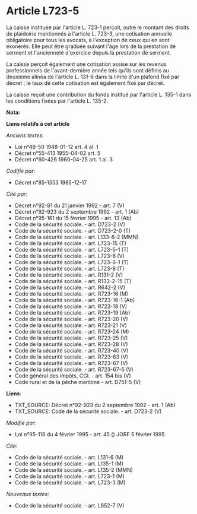 # Article L723-5

La caisse instituée par l'article L. 723-1 perçoit, outre le montant des droits de plaidoirie mentionnés à l'article L.
723-3, une cotisation annuelle obligatoire pour tous les avocats, à l'exception de ceux qui en sont exonérés. Elle peut être
graduée suivant l'âge lors de la prestation de serment et l'ancienneté d'exercice depuis la prestation de serment. 

La caisse perçoit également une cotisation assise sur les revenus professionnels de l'avant-dernière année tels qu'ils sont
définis au deuxième alinéa de l'article L. 131-6 dans la limite d'un plafond fixé par décret ; le taux de cette cotisation
est également fixé par décret.

La caisse reçoit une contribution du fonds institué par l'article L. 135-1 dans les conditions fixées par l'article L. 135-2.

**Nota:**



**Liens relatifs à cet article**

_Anciens textes_:

  - Loi n°48-50 1948-01-12 art. 4 al. 1
  - Décret n°55-413 1955-04-02 art. 5
  - Décret n°60-426 1960-04-25 art. 1 al. 3

_Codifié par_:

  - Décret n°85-1353 1985-12-17

_Cité par_:

  - Décret n°92-81 du 21 janvier 1992 - art. 7 (V)
  - Décret n°92-923 du 2 septembre 1992 - art. 1 (Ab)
  - Décret n°95-161 du 15 février 1995 - art. 13 (Ab)
  - Code de la sécurité sociale. - art. D723-2 (V)
  - Code de la sécurité sociale. - art. D723-2-0 (T)
  - Code de la sécurité sociale. - art. L133-6-2 (MMN)
  - Code de la sécurité sociale. - art. L723-15 (T)
  - Code de la sécurité sociale. - art. L723-5-1 (T)
  - Code de la sécurité sociale. - art. L723-6 (V)
  - Code de la sécurité sociale. - art. L723-6-1 (T)
  - Code de la sécurité sociale. - art. L723-8 (T)
  - Code de la sécurité sociale. - art. R131-2 (V)
  - Code de la sécurité sociale. - art. R133-2-15 (T)
  - Code de la sécurité sociale. - art. R642-2 (V)
  - Code de la sécurité sociale. - art. R723-16 (M)
  - Code de la sécurité sociale. - art. R723-16-1 (Ab)
  - Code de la sécurité sociale. - art. R723-18 (V)
  - Code de la sécurité sociale. - art. R723-19 (Ab)
  - Code de la sécurité sociale. - art. R723-20 (V)
  - Code de la sécurité sociale. - art. R723-21 (V)
  - Code de la sécurité sociale. - art. R723-24 (M)
  - Code de la sécurité sociale. - art. R723-25 (V)
  - Code de la sécurité sociale. - art. R723-28 (V)
  - Code de la sécurité sociale. - art. R723-40 (V)
  - Code de la sécurité sociale. - art. R723-63 (V)
  - Code de la sécurité sociale. - art. R723-67 (V)
  - Code de la sécurité sociale. - art. R723-67-5 (V)
  - Code général des impôts, CGI. - art. 154 bis (V)
  - Code rural et de la pêche maritime - art. D751-5 (V)

**Liens**:

  - TXT_SOURCE: Décret n°92-923 du 2 septembre 1992 - art. 1 (Ab)
  - TXT_SOURCE: Code de la sécurité sociale. - art. D723-2 (V)

_Modifié par_:

  - Loi n°95-116 du 4 février 1995 - art. 45 () JORF 5 février 1995

_Cite_:

  - Code de la sécurité sociale. - art. L131-6 (M)
  - Code de la sécurité sociale. - art. L135-1 (M)
  - Code de la sécurité sociale. - art. L135-2 (MMN)
  - Code de la sécurité sociale. - art. L723-1 (M)
  - Code de la sécurité sociale. - art. L723-3 (M)

_Nouveaux textes_:

  - Code de la sécurité sociale. - art. L652-7 (V)
